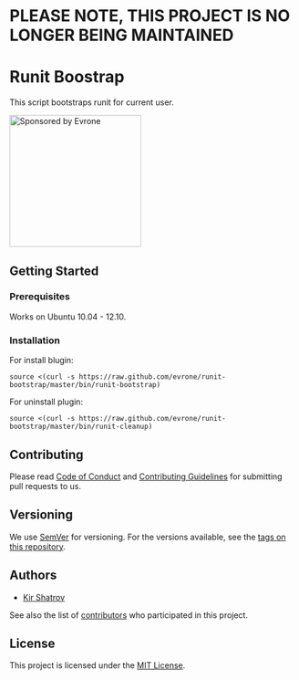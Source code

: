 # PLEASE NOTE, THIS PROJECT IS NO LONGER BEING MAINTAINED
# Runit Boostrap

This script bootstraps runit for current user.

<a href="https://evrone.com/?utm_source=github.com">
  <img src="https://evrone.com/logo/evrone-sponsored-logo.png"
       alt="Sponsored by Evrone" width="231">
</a>

## Getting Started
### Prerequisites

Works on Ubuntu 10.04 - 12.10.

### Installation

For install blugin:
```
source <(curl -s https://raw.github.com/evrone/runit-bootstrap/master/bin/runit-bootstrap)
```

For uninstall plugin:

```
source <(curl -s https://raw.github.com/evrone/runit-bootstrap/master/bin/runit-cleanup)
```

## Contributing

Please read [Code of Conduct](CODE-OF-CONDUCT.md) and [Contributing Guidelines](CONTRIBUTING.md) for submitting pull requests to us.

## Versioning

We use [SemVer](http://semver.org/) for versioning. For the versions available, 
see the [tags on this repository](https://github.com/evrone/runit-bootstrap/tags). 


## Authors

* [Kir Shatrov](https://github.com/kirs)

See also the list of [contributors](https://github.com/evrone/runit-bootstrap/contributors) 
who participated in this project.

## License

This project is licensed under the [MIT License](LICENSE).
